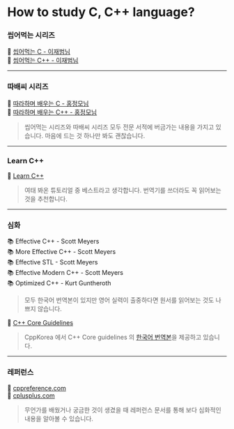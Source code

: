 # How to study C, C++ language?

### 씹어먹는 시리즈
📃 [씹어먹는 C - 이재범님](https://modoocode.com/category/C)<br>
📃  [씹어먹는 C++ - 이재범님](https://modoocode.com/category/C++)<br>

---

### 따배씨 시리즈
🎥 [따라하며 배우는 C - 홍정모님](https://www.inflearn.com/course/following-c)<br>
🎥 [따라하며 배우는 C++ - 홍정모님](https://www.inflearn.com/course/following-c-plus)<br>

> 씹어먹는 시리즈와 따배씨 시리즈 모두 전문 서적에 버금가는 내용을 가지고 있습니다. 마음에 드는 것 하나만 봐도 괜찮습니다.
---

### Learn C++<br>
📃 [Learn C++](https://learncpp.com)<br>
> 여태 봐온 튜토리얼 중 베스트라고 생각합니다. 번역기를 쓰더라도 꼭 읽어보는 것을 추천합니다.
---

### 심화
📚 Effective C++ - Scott Meyers<br>
📚 More Effective C++ - Scott Meyers<br>
📚 Effective STL - Scott Meyers<br>
📚 Effective Modern C++ - Scott Meyers<br>
📚 Optimized C++ - Kurt Guntheroth<br>
> 모두 한국어 번역본이 있지만 영어 실력이 출중하다면 원서를 읽어보는 것도 나쁘지 않습니다.<br>

📃 [C++ Core Guidelines](https://isocpp.github.io/CppCoreGuidelines/CppCoreGuidelines)<br>
> CppKorea 에서 C++ Core guidelines 의 [한국어 번역본](http://cppkorea.github.io/CppCoreGuidelines)을 제공하고 있습니다.<br>

---

### 레퍼런스
📃 [cppreference.com](https://cppreference.com)<br>
📃 [cplusplus.com](https://cplusplus.com)
> 무언가를 배웠거나 궁금한 것이 생겼을 때 레퍼런스 문서를 통해 보다 심화적인 내용을 알아볼 수 있습니다.

